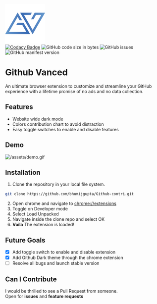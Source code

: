 ![Github Vanced Logo](/assets/icon_128.png)<br>
[![Codacy Badge](https://api.codacy.com/project/badge/Grade/8fb8ceb65ea242c782704f77ea83da21)](https://www.codacy.com?utm_source=github.com&utm_medium=referral&utm_content=bhumijgupta/Github-contri&utm_campaign=Badge_Grade) ![GitHub code size in bytes](https://img.shields.io/github/languages/code-size/bhumijgupta/Github-contri.svg) ![GitHub issues](https://img.shields.io/github/issues/bhumijgupta/Github-contri.svg)![GitHub manifest version](https://img.shields.io/github/manifest-json/v/bhumijgupta/Github-contri.svg)

# Github Vanced

An ultimate browser extension to customize and streamline your GitHub experience with a lifetime promise of no ads and no data collection. 


## Features
* Website wide dark mode
* Colors contribution chart to avoid distraction
* Easy toggle switches to enable and disable features

## Demo

![/assets/demo.gif](/assets/demo.gif)

## Installation

1. Clone the repository in your local file system.

```bash
git clone https://github.com/bhumijgupta/Github-contri.git
```

2. Open chrome and navigate to [chrome://extensions](chrome://extensions/)
3. Toggle on Developer mode
4. Select Load Unpacked
5. Navigate inside the clone repo and select OK
6. **Voila** The extension is loaded!

## Future Goals

- [x] Add toggle switch to enable and disable extension
- [x] Add Github Dark theme through the chrome extension
- [ ] Resolve all bugs and launch stable version

## Can I Contribute

I would be thrilled to see a Pull Request from someone.<br>
Open for **issues** and **feature requests**
